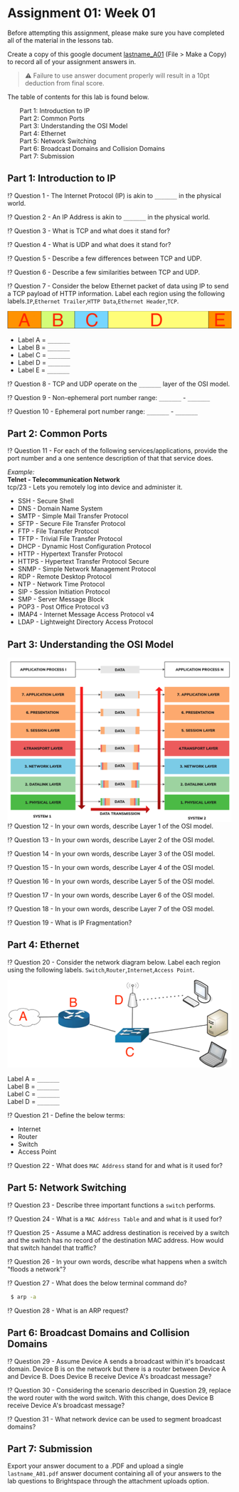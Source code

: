 # Assignment 01: Week 01

Before attempting this assignment, please make sure you have completed all of the material in the lessons tab.

Create a copy of this google document [lastname_A01](https://docs.google.com/document/d/1ikzNca6bPQziLWsx8sGTHlnIMZn26of0332ozmkqdaA/edit?usp=sharing) (File > Make a Copy) to record all of your assignment answers in.

> :warning: Failure to use answer document properly will result in a 10pt deduction from final score.

The table of contents for this lab is found below.

&nbsp;&nbsp;&nbsp;&nbsp;&nbsp;&nbsp; Part 1: Introduction to IP <br>
&nbsp;&nbsp;&nbsp;&nbsp;&nbsp;&nbsp; Part 2: Common Ports <br>
&nbsp;&nbsp;&nbsp;&nbsp;&nbsp;&nbsp; Part 3: Understanding the OSI Model <br>
&nbsp;&nbsp;&nbsp;&nbsp;&nbsp;&nbsp; Part 4: Ethernet <br>
&nbsp;&nbsp;&nbsp;&nbsp;&nbsp;&nbsp; Part 5: Network Switching <br>
&nbsp;&nbsp;&nbsp;&nbsp;&nbsp;&nbsp; Part 6: Broadcast Domains and Collision Domains<br>
&nbsp;&nbsp;&nbsp;&nbsp;&nbsp;&nbsp; Part 7: Submission <br>

## Part 1: Introduction to IP

:interrobang: Question 1 - The Internet Protocol (IP) is akin to `_______` in the physical world.

:interrobang: Question 2 - An IP Address is akin to `_______` in the physical world.

:interrobang: Question 3 - What is TCP and what does it stand for?

:interrobang: Question 4 - What is UDP and what does it stand for?

:interrobang: Question 5 - Describe a few differences between TCP and UDP.

:interrobang: Question 6 - Describe a few similarities between TCP and UDP.

:interrobang: Question 7 - Consider the below Ethernet packet of data using IP to send a TCP payload of HTTP information. Label each region using the following labels.`IP`,`Ethernet Trailer`,`HTTP Data`,`Ethernet Header`,`TCP`.

<img src="images/fig1.png">

* Label A = `_______`
* Label B = `_______`
* Label C = `_______`
* Label D = `_______`
* Label E = `_______`


:interrobang: Question 8 - TCP and UDP operate on the `_______` layer of the OSI model.

:interrobang: Question 9 - Non-ephemeral port number range: `_______` - `_______`

:interrobang: Question 10 - Ephemeral port number range: `_______` - `_______`

## Part 2: Common Ports

:interrobang: Question 11 - For each of the following services/applications, provide the port number and a one sentence description of that that service does.

*Example:* <br>
**Telnet - Telecommunication Network** <br>
tcp/23 - Lets you remotely log into device and administer it. <br>

* SSH - Secure Shell
* DNS - Domain Name System
* SMTP - Simple Mail Transfer Protocol
* SFTP - Secure File Transfer Protocol
* FTP - File Transfer Protocol
* TFTP - Trivial File Transfer Protocol
* DHCP - Dynamic Host Configuration Protocol
* HTTP - Hypertext Transfer Protocol
* HTTPS - Hypertext Transfer Protocol Secure
* SNMP - Simple Network Management Protocol
* RDP - Remote Desktop Protocol
* NTP - Network Time Protocol
* SIP - Session Initiation Protocol
* SMP - Server Message Block
* POP3 - Post Office Protocol v3
* IMAP4 - Internet Message Access Protocol v4
* LDAP - Lightweight Directory Access Protocol

## Part 3: Understanding the OSI Model

<img align="right" src="images/fig2.png" width=650px>

:interrobang: Question 12 - In your own words, describe Layer 1 of the OSI model.

:interrobang: Question 13 - In your own words, describe Layer 2 of the OSI model.

:interrobang: Question 14 - In your own words, describe Layer 3 of the OSI model.

:interrobang: Question 15 - In your own words, describe Layer 4 of the OSI model.

:interrobang: Question 16 - In your own words, describe Layer 5 of the OSI model.

:interrobang: Question 17 - In your own words, describe Layer 6 of the OSI model.

:interrobang: Question 18 - In your own words, describe Layer 7 of the OSI model.

:interrobang: Question 19 - What is IP Fragmentation? 

## Part 4: Ethernet

:interrobang: Question 20 - Consider the network diagram below. Label each region using the following labels. `Switch`,`Router`,`Internet`,`Access Point`.

<img src="images/fig3.png">

Label A = `_______` <br>
Label B = `_______` <br>
Label C = `_______` <br>
Label D = `_______` <br>

:interrobang: Question 21 - Define the below terms:

* Internet
* Router
* Switch
* Access Point

:interrobang: Question 22 - What does `MAC Address` stand for and what is it used for?

## Part 5: Network Switching

:interrobang: Question 23 - Describe three important functions a `switch` performs.

:interrobang: Question 24 - What is a `MAC Address Table` and and what is it used for?

:interrobang: Question 25 - Assume a MAC address destination is received by a switch and the switch has no record of the destination MAC address. How would that switch handel that traffic?

:interrobang: Question 26 - In your own words, describe what happens when a switch "floods a network"?

:interrobang: Question 27 - What does the below terminal command do?

 ```bash
  $ arp -a
  ``` 

  :interrobang: Question 28 - What is an ARP request?

  ## Part 6: Broadcast Domains and Collision Domains

:interrobang: Question 29 - Assume Device A sends a broadcast within it's broadcast domain. Device B is on the network but there is a router between Device A and Device B. Does Device B receive Device A's broadcast message?

:interrobang: Question 30 - Considering the scenario described in Question 29, replace the word router with the word switch. With this change, does Device B receive Device A's broadcast message?

:interrobang: Question 31 - What network device can be used to segment broadcast domains? 

## Part 7: Submission

Export your answer document to a .PDF and upload a single `lastname_A01.pdf` answer document containing all of your answers to the lab questions to Brightspace through the attachment uploads option.

